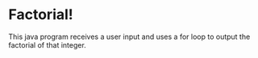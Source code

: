 <h1>Factorial!</h1>
This java program receives a user input and uses a for loop to output the factorial of that integer.
